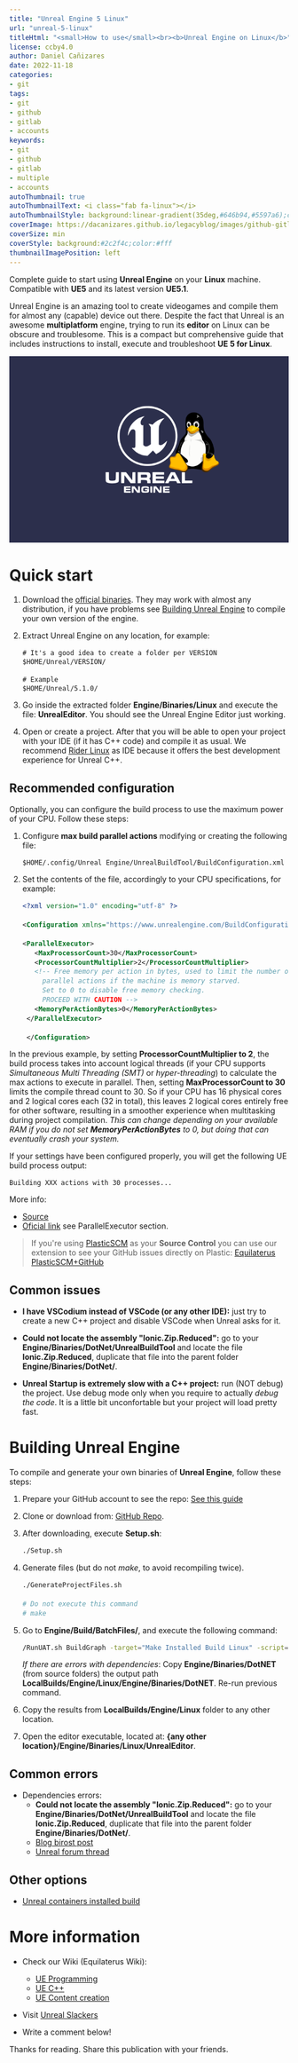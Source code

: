 ```yaml
---
title: "Unreal Engine 5 Linux"
url: "unreal-5-linux"
titleHtml: "<small>How to use</small><br><b>Unreal Engine on Linux</b>"
license: ccby4.0
author: Daniel Cañizares
date: 2022-11-18
categories:
- git
tags:
- git
- github
- gitlab
- accounts
keywords:
- git
- github
- gitlab
- multiple
- accounts
autoThumbnail: true
autoThumbnailText: <i class="fab fa-linux"></i>
autoThumbnailStyle: background:linear-gradient(35deg,#646b94,#5597a6);color:black;
coverImage: https://dacanizares.github.io/legacyblog/images/github-gitlab-ssh.png
coverSize: min
coverStyle: background:#2c2f4c;color:#fff
thumbnailImagePosition: left
---
```


Complete guide to start using **Unreal Engine** on your **Linux** machine. Compatible with **UE5** and its latest version **UE5.1**.
<!--more-->

Unreal Engine is an amazing tool to create videogames and compile them for almost any (capable) device out there. Despite the fact that Unreal is an awesome **multiplatform** engine, trying to run its **editor** on Linux can be obscure and troublesome. This is a compact but comprehensive guide that includes instructions to install, execute and troubleshoot **UE 5 for Linux**.

![unreal linux](/images/posts/unreal-linux.png)

# Quick start

1. Download the [official binaries](https://www.unrealengine.com/en-US/linux). They may work with almost any distribution, if you have problems see [Building Unreal Engine](#building-unreal-engine) to compile your own version of the engine.

2. Extract Unreal Engine on any location, for example:

    ```
    # It's a good idea to create a folder per VERSION
    $HOME/Unreal/VERSION/

    # Example
    $HOME/Unreal/5.1.0/
    ```

3. Go inside the extracted folder **Engine/Binaries/Linux** and execute the file: **UnrealEditor**. You should see the Unreal Engine Editor just working.

4. Open or create a project. After that you will be able to open your project with your IDE (if it has C++ code) and compile it as usual. We recommend [Rider Linux](https://www.jetbrains.com/rider/download/#section=linux) as IDE because it offers the best development experience for Unreal C++.

## Recommended configuration

Optionally, you can configure the build process to use the maximum power of your CPU. Follow these steps:

1. Configure **max build parallel actions** modifying or creating the following file:

   ```
   $HOME/.config/Unreal Engine/UnrealBuildTool/BuildConfiguration.xml
   ```

2. Set the contents of the file, accordingly to your CPU specifications, for example:

   ```xml
   <?xml version="1.0" encoding="utf-8" ?>

   <Configuration xmlns="https://www.unrealengine.com/BuildConfiguration">

   <ParallelExecutor>
      <MaxProcessorCount>30</MaxProcessorCount>
      <ProcessorCountMultiplier>2</ProcessorCountMultiplier>
      <!-- Free memory per action in bytes, used to limit the number of 
        parallel actions if the machine is memory starved. 
        Set to 0 to disable free memory checking.
        PROCEED WITH CAUTION -->
      <MemoryPerActionBytes>0</MemoryPerActionBytes>
    </ParallelExecutor>

    </Configuration>
    ```

In the previous example, by setting **ProcessorCountMultiplier to 2**, the build process takes into account logical threads (if your CPU supports *Simultaneous Multi Threading (SMT)* or *hyper-threading*) to calculate the max actions to execute in parallel. Then, setting **MaxProcessorCount to 30** limits the compile thread count to 30. So if your CPU has 16 physical cores and 2 logical cores each (32 in total), this leaves 2 logical cores entirely free for other software, resulting in a smoother experience when multitasking during project compilation. *This can change depending on your available RAM if you do not set **MemoryPerActionBytes** to 0, but doing that can eventually crash your system.*

If your settings have been configured properly, you will get the following UE build process output:

```
Building XXX actions with 30 processes...
```

More info:
 * [Source](https://gpuopen.com/learn/threadripper-for-gamedev-ue4/)
 * [Oficial link](https://docs.unrealengine.com/5.1/en-US/build-configuration-for-unreal-engine/) see ParallelExecutor section.

> If you're using [PlasticSCM](https://www.plasticscm.com/) as your **Source Control** you can use our extension to see your GitHub issues directly on Plastic: [Equilaterus PlasticSCM+GitHub](https://github.com/equilaterus-gamestudios/PlasticSCM-GitHub-extension)

## Common issues

* **I have VSCodium instead of VSCode (or any other IDE):** just try to create a new C++ project and disable VSCode when Unreal asks for it.

* **Could not locate the assembly "Ionic.Zip.Reduced":** go to your **Engine/Binaries/DotNet/UnrealBuildTool** and locate the file **Ionic.Zip.Reduced**, duplicate that file into the parent folder **Engine/Binaries/DotNet/**.

* **Unreal Startup is extremely slow with a C++ project:** run (NOT debug) the project. Use debug mode only when you require to actually *debug the code*. It is a little bit unconfortable but your project will load pretty fast.


# Building Unreal Engine

To compile and generate your own binaries of **Unreal Engine**, follow these steps:

1. Prepare your GitHub account to see the repo: [See this guide](https://www.unrealengine.com/en-US/ue-on-github)

2. Clone or download from: [GitHub Repo](https://github.com/EpicGames/UnrealEngine).

3. After downloading, execute **Setup.sh**:

   ```sh
   ./Setup.sh
   ```

3. Generate files (but do not *make*, to avoid recompiling twice).

   ```sh
   ./GenerateProjectFiles.sh

   # Do not execute this command 
   # make
   ```

4. Go to **Engine/Build/BatchFiles/**, and execute the following command:

   ```sh
   /RunUAT.sh BuildGraph -target="Make Installed Build Linux" -script=Engine/Build/InstalledEngineBuild.xml -clean -set:HostPlatformOnly=true -set:WithDDC=false -set:GameConfigurations="Development;Shipping"
   ```

   *If there are errors with dependencies*: Copy **Engine/Binaries/DotNET** (from source folders) the output path  **LocalBuilds/Engine/Linux/Engine/Binaries/DotNET**. Re-run previous command.

6. Copy the results from **LocalBuilds/Engine/Linux** folder to any other location.

7. Open the editor executable, located at: **{any other location}/Engine/Binaries/Linux/UnrealEditor**.

## Common errors

* Dependencies errors:
  * **Could not locate the assembly "Ionic.Zip.Reduced":** go to your **Engine/Binaries/DotNet/UnrealBuildTool** and locate the file **Ionic.Zip.Reduced**, duplicate that file into the parent folder **Engine/Binaries/DotNet/**.
  * [Blog birost post](https://blog.birost.com/a?ID=01650-81b216da-49aa-49a2-81f4-9b699aed1057)
  * [Unreal forum thread](https://forums.unrealengine.com/t/linux-build-missing-references/296487)

## Other options

* [Unreal containers installed build](https://unrealcontainers.com/docs/use-cases/linux-installed-builds)


# More information

* Check our Wiki (Equilaterus Wiki):
  * [UE Programming](https://equilaterus.com/wiki/docs/unreal/ue-programming/)
  * [UE C++](https://equilaterus.com/wiki/docs/unreal/ue-cpp/)
  * [UE Content creation](https://equilaterus.com/wiki/docs/unreal/ue-content-creation/)

* Visit [Unreal Slackers](https://unrealslackers.org/)

* Write a comment below!

Thanks for reading. Share this publication with your friends.
